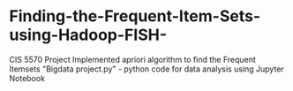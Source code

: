 # Finding-the-Frequent-Item-Sets-using-Hadoop-FISH-
CIS 5570 Project 
Implemented apriori algorithm to find the Frequent Itemsets
"Bigdata project.py" - python code for data analysis using Jupyter Notebook
